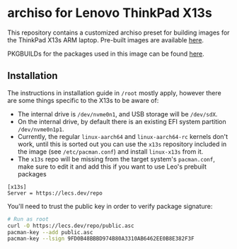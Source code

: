 # archiso for Lenovo ThinkPad X13s

This repository contains a customized archiso preset for building images for the ThinkPad X13s ARM laptop. Pre-built images are available [here](https://ironrobin.net/linux-x13s/alpha/).

PKGBUILDs for the packages used in this image can be found [here](https://github.com/szclsya/x13s-alarm).

## Installation
The instructions in installation guide in `/root` mostly apply, however there are some things specific to the X13s to be aware of:

 * The internal drive is `/dev/nvme0n1`, and USB storage will be `/dev/sdX`.
 * On the internal drive, by default there is an existing EFI system partition `/dev/nvme0n1p1`.
 * Currently, the regular `linux-aarch64` and `linux-aarch64-rc` kernels don't work, until this is sorted out you can use the `x13s` repository included in the image (see `/etc/pacman.conf`) and install `linux-x13s` from it.
 * The `x13s` repo will be missing from the target system's `pacman.conf`, make sure to edit it and add this if you want to use Leo's prebuilt packages
```
[x13s]
Server = https://lecs.dev/repo
```

You'll need to trust the public key in order to verify package signature:

```bash
# Run as root
curl -O https://lecs.dev/repo/public.asc
pacman-key --add public.asc
pacman-key --lsign 9FD0B48BBBD974B80A3310AB6462EE0B8E382F3F
```
